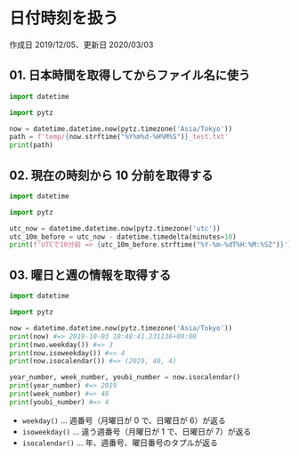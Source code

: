 # 日付時刻を扱う

作成日 2019/12/05、更新日 2020/03/03

## 01. 日本時間を取得してからファイル名に使う

```python
import datetime

import pytz

now = datetime.datetime.now(pytz.timezone('Asia/Tokyo'))
path = f'temp/{now.strftime("%Y%m%d-%H%M%S")}_test.txt'
print(path)
```

## 02. 現在の時刻から 10 分前を取得する

```python
import datetime

import pytz

utc_now = datetime.datetime.now(pytz.timezone('utc'))
utc_10m_before = utc_now - datetime.timedelta(minutes=10)
print(f'UTCで10分前 => {utc_10m_before.strftime("%Y-%m-%dT%H:%M:%SZ")}')
```

## 03. 曜日と週の情報を取得する

```python
import datetime

import pytz

now = datetime.datetime.now(pytz.timezone('Asia/Tokyo'))
print(now) #=> 2019-10-03 10:48:41.231136+09:00
print(nwo.weekday()) #=> 3
print(now.isoweekday()) #=> 4
print(now.isocalendar()) #=> (2019, 40, 4)

year_number, week_number, youbi_number = now.isocalendar()
print(year_number) #=> 2019
print(week_number) #=> 40
print(youbi_number) #=> 4
```

- `weekday()` ... 週番号（月曜日が 0 で、日曜日が 6）が返る
- `isoweekday()` ... 違う週番号（月曜日が 1 で、日曜日が 7）が返る
- `isocalendar()` ... 年、週番号、曜日番号のタプルが返る
